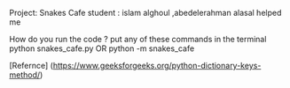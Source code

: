 Project: Snakes Cafe
student : islam alghoul ,abedelerahman alasal helped me

How do you run the code ?
put any of these commands in the terminal
python snakes_cafe.py
OR
python -m snakes_cafe


[Refernce] (https://www.geeksforgeeks.org/python-dictionary-keys-method/)
